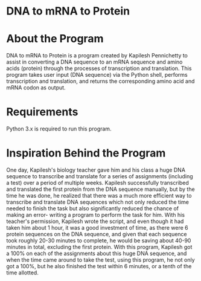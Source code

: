 # DNA to mRNA to Protein

# About the Program
DNA to mRNA to Protein is a program created by Kapilesh Pennichetty to assist in converting a DNA sequence to an mRNA sequence and amino acids (protein) through the processes of transcription and translation. This program takes user input (DNA sequence) via the Python shell, performs transcription and translation, and returns the corresponding amino acid and mRNA codon as output.

# Requirements
Python 3.x is required to run this program.

# Inspiration Behind the Program
One day, Kapilesh's biology teacher gave him and his class a huge DNA sequence to transcribe and translate for a series of assignments (including a test) over a period of multiple weeks. Kapilesh successfully transcribed and translated the first protein from the DNA sequence manually, but by the time he was done, he realized that there was a much more efficient way to transcribe and translate DNA sequences which not only reduced the time needed to finish the task but also significantly reduced the chance of making an error- writing a program to perform the task for him. With his teacher's permission, Kapilesh wrote the script, and even though it had taken him about 1 hour, it was a good investment of time, as there were 6 protein sequences on the DNA sequence, and given that each sequence took roughly 20-30 minutes to complete, he would be saving about 40-90 minutes in total, excluding the first protein. With this program, Kapilesh got a 100% on each of the assignments about this huge DNA sequence, and when the time came around to take the test, using this program, he not only got a 100%, but he also finished the test within 6 minutes, or a tenth of the time allotted.
